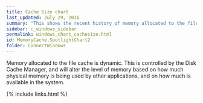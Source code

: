 ```yaml
---
title: Cache Size chart
last_updated: July 29, 2016
summary: "This shows the recent history of memory allocated to the file cache."
sidebar: c_windows_sidebar
permalink: windows_chart_cachesize.html
id: MemoryCache.SpotlightChart2
folder: ConnectWindows
---
```



Memory allocated to the file cache is dynamic. This is controlled by the Disk Cache Manager, and will alter the level of memory based on how much physical memory is being used by other applications, and on how much is available in the system.


{% include links.html %}

